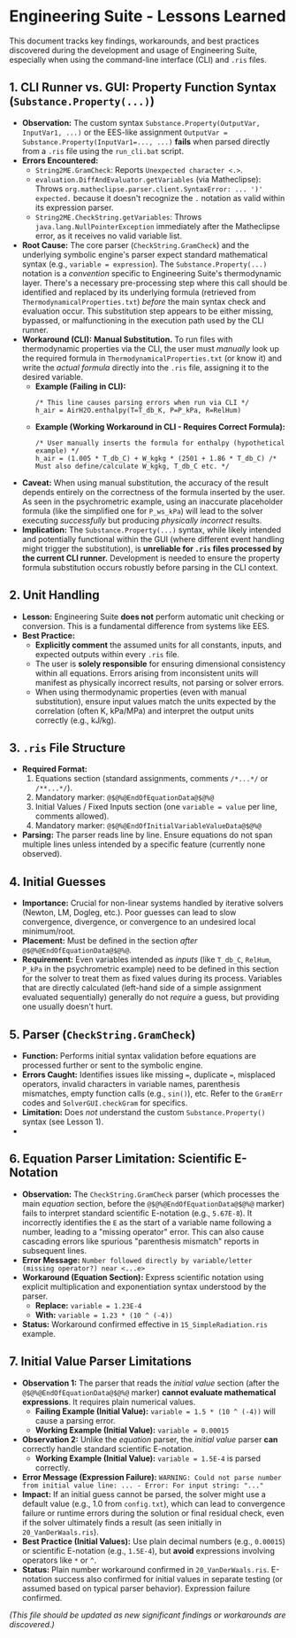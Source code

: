 # Engineering Suite - Lessons Learned

This document tracks key findings, workarounds, and best practices discovered during the development and usage of Engineering Suite, especially when using the command-line interface (CLI) and `.ris` files.

## 1. CLI Runner vs. GUI: Property Function Syntax (`Substance.Property(...)`)

*   **Observation:** The custom syntax `Substance.Property(OutputVar, InputVar1, ...)` or the EES-like assignment `OutputVar = Substance.Property(InputVar1=..., ...)` **fails** when parsed directly from a `.ris` file using the `run_cli.bat` script.
*   **Errors Encountered:**
    *   `String2ME.GramCheck`: Reports `Unexpected character <.>`.
    *   `evaluation.DiffAndEvaluator.getVariables` (via Matheclipse): Throws `org.matheclipse.parser.client.SyntaxError: ... ')' expected.` because it doesn't recognize the `.` notation as valid within its expression parser.
    *   `String2ME.CheckString.getVariables`: Throws `java.lang.NullPointerException` immediately after the Matheclipse error, as it receives no valid variable list.
*   **Root Cause:** The core parser (`CheckString.GramCheck`) and the underlying symbolic engine's parser expect standard mathematical syntax (e.g., `variable = expression`). The `Substance.Property(...)` notation is a *convention* specific to Engineering Suite's thermodynamic layer. There's a necessary pre-processing step where this call should be identified and replaced by its underlying formula (retrieved from `ThermodynamicalProperties.txt`) *before* the main syntax check and evaluation occur. This substitution step appears to be either missing, bypassed, or malfunctioning in the execution path used by the CLI runner.
*   **Workaround (CLI):** **Manual Substitution.** To run files with thermodynamic properties via the CLI, the user must *manually* look up the required formula in `ThermodynamicalProperties.txt` (or know it) and write the *actual formula* directly into the `.ris` file, assigning it to the desired variable.
    *   **Example (Failing in CLI):**
        ```text
        /* This line causes parsing errors when run via CLI */
        h_air = AirH2O.enthalpy(T=T_db_K, P=P_kPa, R=RelHum)
        ```
    *   **Example (Working Workaround in CLI - Requires Correct Formula):**
        ```text
        /* User manually inserts the formula for enthalpy (hypothetical example) */
        h_air = (1.005 * T_db_C) + W_kgkg * (2501 + 1.86 * T_db_C) /* Must also define/calculate W_kgkg, T_db_C etc. */
        ```
*   **Caveat:** When using manual substitution, the accuracy of the result depends entirely on the correctness of the formula inserted by the user. As seen in the psychrometric example, using an inaccurate placeholder formula (like the simplified one for `P_ws_kPa`) will lead to the solver executing *successfully* but producing *physically incorrect* results.
*   **Implication:** The `Substance.Property(...)` syntax, while likely intended and potentially functional within the GUI (where different event handling might trigger the substitution), is **unreliable for `.ris` files processed by the current CLI runner.** Development is needed to ensure the property formula substitution occurs robustly before parsing in the CLI context.

## 2. Unit Handling

*   **Lesson:** Engineering Suite **does not** perform automatic unit checking or conversion. This is a fundamental difference from systems like EES.
*   **Best Practice:**
    *   **Explicitly comment** the assumed units for all constants, inputs, and expected outputs within every `.ris` file.
    *   The user is **solely responsible** for ensuring dimensional consistency within all equations. Errors arising from inconsistent units will manifest as physically incorrect results, not parsing or solver errors.
    *   When using thermodynamic properties (even with manual substitution), ensure input values match the units expected by the correlation (often K, kPa/MPa) and interpret the output units correctly (e.g., kJ/kg).

## 3. `.ris` File Structure

*   **Required Format:**
    1.  Equations section (standard assignments, comments `/*...*/` or `/**...*/`).
    2.  Mandatory marker: `@$@%@EndOfEquationData@$@%@`
    3.  Initial Values / Fixed Inputs section (one `variable = value` per line, comments allowed).
    4.  Mandatory marker: `@$@%@EndOfInitialVariableValueData@$@%@`
*   **Parsing:** The parser reads line by line. Ensure equations do not span multiple lines unless intended by a specific feature (currently none observed).

## 4. Initial Guesses

*   **Importance:** Crucial for non-linear systems handled by iterative solvers (Newton, LM, Dogleg, etc.). Poor guesses can lead to slow convergence, divergence, or convergence to an undesired local minimum/root.
*   **Placement:** Must be defined in the section *after* `@$@%@EndOfEquationData@$@%@`.
*   **Requirement:** Even variables intended as *inputs* (like `T_db_C`, `RelHum`, `P_kPa` in the psychrometric example) need to be defined in this section for the solver to treat them as fixed values during its process. Variables that are directly calculated (left-hand side of a simple assignment evaluated sequentially) generally do not *require* a guess, but providing one usually doesn't hurt.

## 5. Parser (`CheckString.GramCheck`)

*   **Function:** Performs initial syntax validation before equations are processed further or sent to the symbolic engine.
*   **Errors Caught:** Identifies issues like missing `=`, duplicate `=`, misplaced operators, invalid characters in variable names, parenthesis mismatches, empty function calls (e.g., `sin()`), etc. Refer to the `GramErr` codes and `SolverGUI.checkGram` for specifics.
*   **Limitation:** Does *not* understand the custom `Substance.Property()` syntax (see Lesson 1).
*   

## 6. Equation Parser Limitation: Scientific E-Notation

*   **Observation:** The `CheckString.GramCheck` parser (which processes the main *equation* section, before the `@$@%@EndOfEquationData@$@%@` marker) fails to interpret standard scientific E-notation (e.g., `5.67E-8`). It incorrectly identifies the `E` as the start of a variable name following a number, leading to a "missing operator" error. This can also cause cascading errors like spurious "parenthesis mismatch" reports in subsequent lines.
*   **Error Message:** `Number followed directly by variable/letter (missing operator?) near <...e>`
*   **Workaround (Equation Section):** Express scientific notation using explicit multiplication and exponentiation syntax understood by the parser.
    *   **Replace:** `variable = 1.23E-4`
    *   **With:** `variable = 1.23 * (10 ^ (-4))`
*   **Status:** Workaround confirmed effective in `15_SimpleRadiation.ris` example.

## 7. Initial Value Parser Limitations

*   **Observation 1:** The parser that reads the *initial value* section (after the `@$@%@EndOfEquationData@$@%@` marker) **cannot evaluate mathematical expressions**. It requires plain numerical values.
    *   **Failing Example (Initial Value):** `variable = 1.5 * (10 ^ (-4))` will cause a parsing error.
    *   **Working Example (Initial Value):** `variable = 0.00015`
*   **Observation 2:** Unlike the *equation* parser, the *initial value* parser **can** correctly handle standard scientific E-notation.
    *   **Working Example (Initial Value):** `variable = 1.5E-4` is parsed correctly.
*   **Error Message (Expression Failure):** `WARNING: Could not parse number from initial value line: ... - Error: For input string: "..."`
*   **Impact:** If an initial guess cannot be parsed, the solver might use a default value (e.g., 1.0 from `config.txt`), which can lead to convergence failure or runtime errors during the solution or final residual check, even if the solver ultimately finds a result (as seen initially in `20_VanDerWaals.ris`).
*   **Best Practice (Initial Values):** Use plain decimal numbers (e.g., `0.00015`) or scientific E-notation (e.g., `1.5E-4`), but **avoid** expressions involving operators like `*` or `^`.
*   **Status:** Plain number workaround confirmed in `20_VanDerWaals.ris`. E-notation success also confirmed for initial values in separate testing (or assumed based on typical parser behavior). Expression failure confirmed.


*(This file should be updated as new significant findings or workarounds are discovered.)*